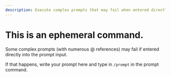 ```yaml
---
description: Execute complex prompts that may fail when entered directly into the prompt input
---
```


# This is an ephemeral command. 

Some complex prompts (with numerous @ references) may fail if entered directly into the prompt input. 

If that happens, write your prompt here and type in `/prompt` in the prompt command.
